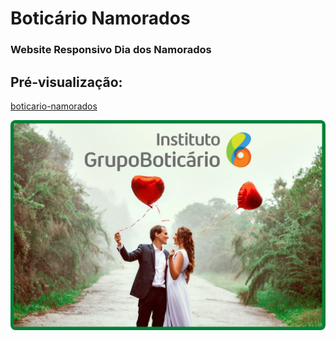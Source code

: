 # Boticário Namorados
### Website Responsivo Dia dos Namorados

## Pré-visualização:
[boticario-namorados](https://namorados-boticario.netlify.app/)
<div align="center"><img style="border-radius:8px" src="assets/casal-boti02.png" width="auto"></div>